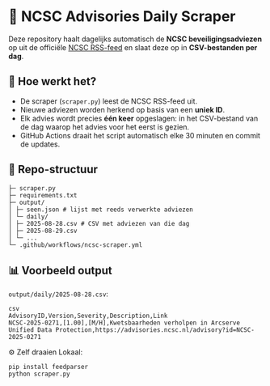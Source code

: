 # 📡 NCSC Advisories Daily Scraper

Deze repository haalt dagelijks automatisch de **NCSC beveiligingsadviezen** op uit de officiële [NCSC RSS-feed](https://advisories.ncsc.nl/rss/advisories) en slaat deze op in **CSV-bestanden per dag**.

## 🔧 Hoe werkt het?

- De scraper (`scraper.py`) leest de NCSC RSS-feed uit.  
- Nieuwe adviezen worden herkend op basis van een **uniek ID**.  
- Elk advies wordt precies **één keer** opgeslagen: in het CSV-bestand van de dag waarop het advies voor het eerst is gezien.  
- GitHub Actions draait het script automatisch elke 30 minuten en commit de updates.

## 📂 Repo-structuur
```
├─ scraper.py
├─ requirements.txt
├─ output/
│ ├─ seen.json # lijst met reeds verwerkte adviezen
│ └─ daily/
│ ├─ 2025-08-28.csv # CSV met adviezen van die dag
│ ├─ 2025-08-29.csv
│ └─ ...
└─ .github/workflows/ncsc-scraper.yml
```

## 📊 Voorbeeld output

`output/daily/2025-08-28.csv`:

```
csv
AdvisoryID,Version,Severity,Description,Link
NCSC-2025-0271,[1.00],[M/H],Kwetsbaarheden verholpen in Arcserve Unified Data Protection,https://advisories.ncsc.nl/advisory?id=NCSC-2025-0271
```

⚙️ Zelf draaien
Lokaal:
```
pip install feedparser
python scraper.py
```
